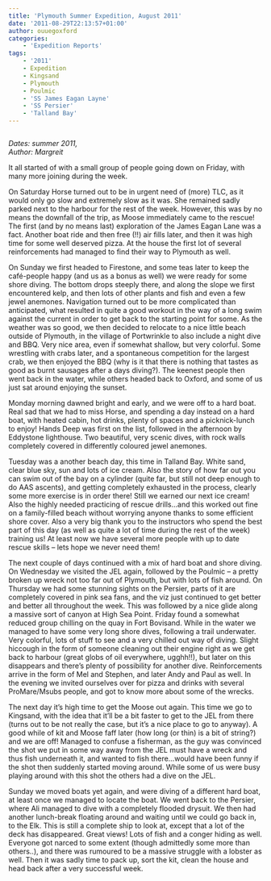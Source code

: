 ```yaml
---
title: 'Plymouth Summer Expedition, August 2011'
date: '2011-08-29T22:13:57+01:00'
author: ouuegoxford
categories:
    - 'Expedition Reports'
tags:
    - '2011'
    - Expedition
    - Kingsand
    - Plymouth
    - Poulmic
    - 'SS James Eagan Layne'
    - 'SS Persier'
    - 'Talland Bay'
---
```


![]()

*Dates: summer 2011,*   
*Author: Margreit*

It all started of with a small group of people going down on Friday, with many more joining during the week.

On Saturday Horse turned out to be in urgent need of (more) TLC, as it would only go slow and extremely slow as it was. She remained sadly parked next to the harbour for the rest of the week. However, this was by no means the downfall of the trip, as Moose immediately came to the rescue! The first (and by no means last) exploration of the James Eagan Lane was a fact. Another boat ride and then free (!!) air fills later, and then it was high time for some well deserved pizza. At the house the first lot of several reinforcements had managed to find their way to Plymouth as well.

On Sunday we first headed to Firestone, and some teas later to keep the café-people happy (and us as a bonus as well) we were ready for some shore diving. The bottom drops steeply there, and along the slope we first encountered kelp, and then lots of other plants and fish and even a few jewel anemones. Navigation turned out to be more complicated than anticipated, what resulted in quite a good workout in the way of a long swim against the current in order to get back to the starting point for some. As the weather was so good, we then decided to relocate to a nice little beach outside of Plymouth, in the village of Portwrinkle to also include a night dive and BBQ. Very nice area, even if somewhat shallow, but very colorful. Some wrestling with crabs later, and a spontaneous competition for the largest crab, we then enjoyed the BBQ (why is it that there is nothing that tastes as good as burnt sausages after a days diving?). The keenest people then went back in the water, while others headed back to Oxford, and some of us just sat around enjoying the sunset.

Monday morning dawned bright and early, and we were off to a hard boat. Real sad that we had to miss Horse, and spending a day instead on a hard boat, with heated cabin, hot drinks, plenty of spaces and a picknick-lunch to enjoy! Hands Deep was first on the list, followed in the afternoon by Eddystone lighthouse. Two beautiful, very scenic dives, with rock walls completely covered in differently coloured jewel anemones.

Tuesday was a another beach day, this time in Talland Bay. White sand, clear blue sky, sun and lots of ice cream. Also the story of how far out you can swim out of the bay on a cylinder (quite far, but still not deep enough to do AAS ascents), and getting completely exhausted in the process, clearly some more exercise is in order there! Still we earned our next ice cream! Also the highly needed practicing of rescue drills…and this worked out fine on a family-filled beach without worrying anyone thanks to some efficient shore cover. Also a very big thank you to the instructors who spend the best part of this day (as well as quite a lot of time during the rest of the week) training us! At least now we have several more people with up to date rescue skills – lets hope we never need them!

The next couple of days continued with a mix of hard boat and shore diving. On Wednesday we visited the JEL again, followed by the Poulmic – a pretty broken up wreck not too far out of Plymouth, but with lots of fish around. On Thursday we had some stunning sights on the Persier, parts of it are completely covered in pink sea fans, and the viz just continued to get better and better all throughout the week. This was followed by a nice glide along a massive sort of canyon at High Sea Point. Friday found a somewhat reduced group chilling on the quay in Fort Bovisand. While in the water we managed to have some very long shore dives, following a trail underwater. Very colorful, lots of stuff to see and a very chilled out way of diving. Slight hiccough in the form of someone cleaning out their engine right as we get back to harbour (great globs of oil everywhere, ugghh!!), but later on this disappears and there’s plenty of possibility for another dive. Reinforcements arrive in the form of Mel and Stephen, and later Andy and Paul as well. In the evening we invited ourselves over for pizza and drinks with several ProMare/Msubs people, and got to know more about some of the wrecks.

The next day it’s high time to get the Moose out again. This time we go to Kingsand, with the idea that it’ll be a bit faster to get to the JEL from there (turns out to be not really the case, but it’s a nice place to go to anyway). A good while of kit and Moose faff later (how long (or thin) is a bit of string?) and we are off! Managed to confuse a fisherman, as the guy was convinced the shot we put in some way away from the JEL must have a wreck and thus fish underneath it, and wanted to fish there…would have been funny if the shot then suddenly started moving around. While some of us were busy playing around with this shot the others had a dive on the JEL.

Sunday we moved boats yet again, and were diving of a different hard boat, at least once we managed to locate the boat. We went back to the Persier, where Ali managed to dive with a completely flooded drysuit. We then had another lunch-break floating around and waiting until we could go back in, to the Elk. This is still a complete ship to look at, except that a lot of the deck has disappeared. Great views! Lots of fish and a conger hiding as well. Everyone got narced to some extent (though admittedly some more than others..), and there was rumoured to be a massive struggle with a lobster as well. Then it was sadly time to pack up, sort the kit, clean the house and head back after a very successful week.
